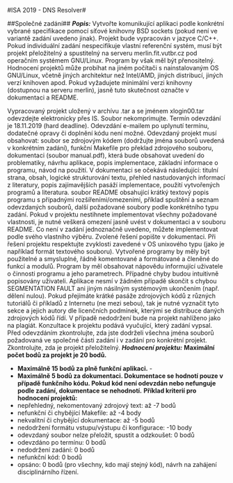 #ISA 2019 - DNS Resolver#

##Společné zadání##
***Popis:***
Vytvořte komunikující aplikaci podle konkrétní vybrané specifikace pomocí síťové knihovny BSD sockets (pokud není ve variantě zadání uvedeno jinak). Projekt bude vypracován v jazyce C/C++. Pokud individuální zadání nespecifikuje vlastní referenční systém, musí být projekt přeložitelný a spustitelný na serveru merlin.fit.vutbr.cz pod operačním systémem GNU/Linux. Program by však měl být přenositelný. Hodnocení projektů může probíhat na jiném počítači s nainstalovaným OS GNU/Linux, včetně jiných architektur než Intel/AMD, jiných distribucí, jiných verzí knihoven apod. Pokud vyžadujete minimální verzi knihovny (dostupnou na serveru merlin), jasně tuto skutečnost označte v dokumentaci a README.

Vypracovaný projekt uložený v archívu .tar a se jménem xlogin00.tar odevzdejte elektronicky přes IS. Soubor nekomprimujte.
Termín odevzdání je 18.11.2019 (hard deadline). Odevzdání e-mailem po uplynutí termínu, dodatečné opravy či doplnění kódu není možné.
Odevzdaný projekt musí obsahovat:
soubor se zdrojovým kódem (dodržujte jména souborů uvedená v konkrétním zadání),
funkční Makefile pro překlad zdrojového souboru,
dokumentaci (soubor manual.pdf), která bude obsahovat uvedení do problematiky, návrhu aplikace, popis implementace, základní informace o programu, návod na použití. V dokumentaci se očekává následující: titulní strana, obsah, logické strukturování textu, přehled nastudovaných informací z literatury, popis zajímavějších pasáží implementace, použití vytvořených programů a literatura.
soubor README obsahující krátký textový popis programu s případnými rozšířeními/omezeními, příklad spuštění a seznam odevzdaných souborů,
další požadované soubory podle konkrétního typu zadání. 
Pokud v projektu nestihnete implementovat všechny požadované vlastnosti, je nutné veškerá omezení jasně uvést v dokumentaci a v souboru README.
Co není v zadání jednoznačně uvedeno, můžete implementovat podle svého vlastního výběru. Zvolené řešení popište v dokumentaci.
Při řešení projektu respektujte zvyklosti zavedené v OS unixového typu (jako je například formát textového souboru).
Vytvořené programy by měly být použitelné a smysluplné, řádně komentované a formátované a členěné do funkcí a modulů. Program by měl obsahovat nápovědu informující uživatele o činnosti programu a jeho parametrech. Případné chyby budou intuitivně popisovány uživateli.
Aplikace nesmí v žádném případě skončit s chybou SEGMENTATION FAULT ani jiným násilným systémovým ukončením (např. dělení nulou).
Pokud přejímáte krátké pasáže zdrojových kódů z různých tutoriálů či příkladů z Internetu (ne mezi sebou), tak je nutné vyznačit tyto sekce a jejich autory dle licenčních podmínek, kterými se distribuce daných zdrojových kódů řídí. V případě nedodržení bude na projekt nahlíženo jako na plagiát.
Konzultace k projektu podává vyučující, který zadání vypsal.
Před odevzdáním zkontrolujte, zda jste dodrželi všechna jména souborů požadovaná ve společné části zadání i v zadání pro konkrétní projekt. Zkontrolujte, zda je projekt přeložitelný.
***Hodnocení projektu:***
__Maximální počet bodů za projekt je 20 bodů.__
- **Maximálně 15 bodů za plně funkční aplikaci.** -
- **Maximálně 5 bodů za dokumentaci. Dokumentace se hodnotí pouze v případě funkčního kódu. Pokud kód není odevzdán nebo nefunguje podle zadání, dokumentace se nehodnotí.**
__Příklad kriterií pro hodnocení projektů:__
- nepřehledný, nekomentovaný zdrojový text: až -7 bodů
- nefunkční či chybějící Makefile: až -4 body
- nekvalitní či chybějící dokumentace: až -5 bodů
- nedodržení formátu vstupu/výstupu či konfigurace: -10 body
- odevzdaný soubor nelze přeložit, spustit a odzkoušet: 0 bodů
- odevzdáno po termínu: 0 bodů
- nedodržení zadání: 0 bodů 
- nefunkční kód: 0 bodů
- opsáno: 0 bodů (pro všechny, kdo mají stejný kód), návrh na zahájení disciplinárního řízení.

